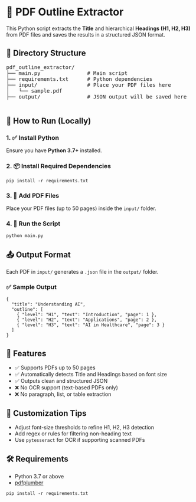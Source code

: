 <!DOCTYPE html>
<html lang="en">
<head>
  <meta charset="UTF-8" />
  <meta name="viewport" content="width=device-width, initial-scale=1.0"/>
</head>
<body>

  <h1>🧠 PDF Outline Extractor</h1>
  <p>This Python script extracts the <strong>Title</strong> and hierarchical <strong>Headings (H1, H2, H3)</strong> from PDF files and saves the results in a structured JSON format.</p>

  <h2>📁 Directory Structure</h2>
  <pre>
pdf_outline_extractor/
├── main.py               # Main script
├── requirements.txt      # Python dependencies
├── input/                # Place your PDF files here
│   └── sample.pdf
├── output/               # JSON output will be saved here
  </pre>

  <h2>🚀 How to Run (Locally)</h2>

  <h3>1. ✅ Install Python</h3>
  <p>Ensure you have <strong>Python 3.7+</strong> installed.</p>

  <h3>2. 📦 Install Required Dependencies</h3>
  <pre><code>pip install -r requirements.txt</code></pre>

  <h3>3. 📂 Add PDF Files</h3>
  <p>Place your PDF files (up to 50 pages) inside the <code>input/</code> folder.</p>

  <h3>4. 🏃 Run the Script</h3>
  <pre><code>python main.py</code></pre>

  <h2>📤 Output Format</h2>
  <p>Each PDF in <code>input/</code> generates a <code>.json</code> file in the <code>output/</code> folder.</p>

  <h3>✅ Sample Output</h3>
  <pre><code>{
  "title": "Understanding AI",
  "outline": [
    { "level": "H1", "text": "Introduction", "page": 1 },
    { "level": "H2", "text": "Applications", "page": 2 },
    { "level": "H3", "text": "AI in Healthcare", "page": 3 }
  ]
}</code></pre>

  <h2>📌 Features</h2>
  <ul>
    <li>✅ Supports PDFs up to 50 pages</li>
    <li>✅ Automatically detects Title and Headings based on font size</li>
    <li>✅ Outputs clean and structured JSON</li>
    <li>❌ No OCR support (text-based PDFs only)</li>
    <li>❌ No paragraph, list, or table extraction</li>
  </ul>

  <h2>🔧 Customization Tips</h2>
  <ul>
    <li>Adjust font-size thresholds to refine H1, H2, H3 detection</li>
    <li>Add regex or rules for filtering non-heading text</li>
    <li>Use <code>pytesseract</code> for OCR if supporting scanned PDFs</li>
  </ul>

  <h2>🛠 Requirements</h2>
  <ul>
    <li>Python 3.7 or above</li>
    <li><a href="https://github.com/jsvine/pdfplumber" target="_blank">pdfplumber</a></li>
  </ul>
  <pre><code>pip install -r requirements.txt</code></pre>

</body>
</html>
